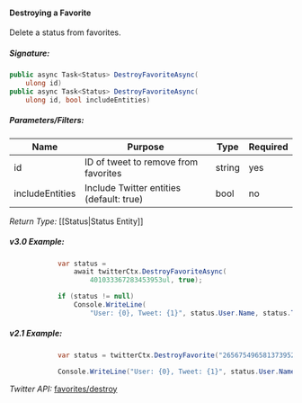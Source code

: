 #### Destroying a Favorite

Delete a status from favorites.

##### Signature:

```c#
public async Task<Status> DestroyFavoriteAsync(
    ulong id)
public async Task<Status> DestroyFavoriteAsync(
    ulong id, bool includeEntities)
```

##### Parameters/Filters:

| Name | Purpose | Type | Required |
|------|---------|------|----------|
| id | ID of tweet to remove from favorites | string | yes |
| includeEntities | Include Twitter entities (default: true) | bool | no |

*Return Type:* [[Status|Status Entity]]

##### v3.0 Example:

```c#
            var status = 
                await twitterCtx.DestroyFavoriteAsync(
                    401033367283453953ul, true);

            if (status != null)
                Console.WriteLine(
                    "User: {0}, Tweet: {1}", status.User.Name, status.Text);
```

##### v2.1 Example:

```c#
            var status = twitterCtx.DestroyFavorite("265675496581373952");

            Console.WriteLine("User: {0}, Tweet: {1}", status.User.Name, status.Text);
```

*Twitter API:* [favorites/destroy](https://developer.twitter.com/en/docs/tweets/post-and-engage/api-reference/post-favorites-destroy)